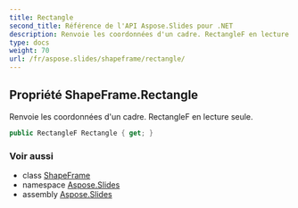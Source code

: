 ```yaml
---
title: Rectangle
second_title: Référence de l'API Aspose.Slides pour .NET
description: Renvoie les coordonnées d'un cadre. RectangleF en lecture seule.
type: docs
weight: 70
url: /fr/aspose.slides/shapeframe/rectangle/
---
```


## Propriété ShapeFrame.Rectangle

Renvoie les coordonnées d'un cadre. RectangleF en lecture seule.

```csharp
public RectangleF Rectangle { get; }
```

### Voir aussi

* class [ShapeFrame](../../shapeframe)
* namespace [Aspose.Slides](../../shapeframe)
* assembly [Aspose.Slides](../../../)

<!-- NE PAS ÉDITER : généré par xmldocmd pour Aspose.Slides.dll -->